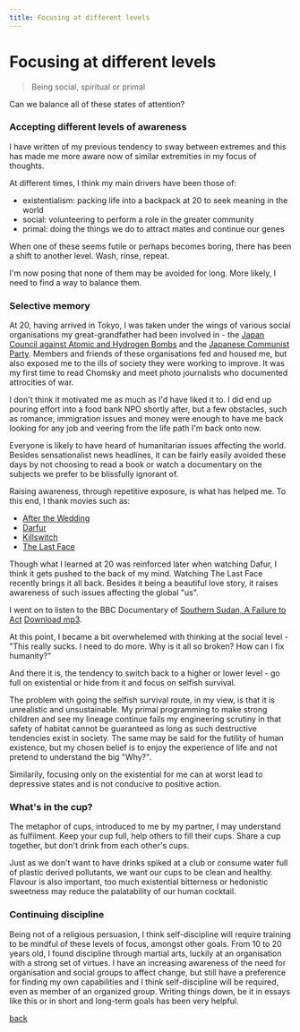 ```yaml
---
title: Focusing at different levels
---
```


# Focusing at different levels

> Being social, spiritual or primal

Can we balance all of these states of attention?

### Accepting different levels of awareness

I have written of my previous tendency to sway between extremes and this has made me more aware now of similar extremities in my focus of thoughts. 

At different times, I think my main drivers have been those of:

 - existentialism: packing life into a backpack at 20 to seek meaning in the world
 - social: volunteering to perform a role in the greater community
 - primal: doing the things we do to attract mates and continue our genes

When one of these seems futile or perhaps becomes boring, there has been a shift to another level. Wash, rinse, repeat.

I'm now posing that none of them may be avoided for long. More likely, I need to find a way to balance them. 

### Selective memory

At 20, having arrived in Tokyo, I was taken under the wings of various social organisations my great-grandfather had been involved in - the [Japan Council against Atomic and Hydrogen Bombs](http://www.antiatom.org/english/) and the [Japanese Communist Party](http://www.jcp.or.jp/english/). Members and friends of these organisations fed and housed me, but also exposed me to the ills of society they were working to improve. It was my first time to read Chomsky and meet photo journalists who documented attrocities of war.

I don't think it motivated me as much as I'd have liked it to. I did end up pouring effort into a food bank NPO shortly after, but a few obstacles, such as romance, immigration issues and money were enough to have me back looking for any job and veering from the life path I'm back onto now. 

Everyone is likely to have heard of humanitarian issues affecting the world. Besides sensationalist news headlines, it can be fairly easily avoided these days by not choosing to read a book or watch a documentary on the subjects we prefer to be blissfully ignorant of.

Raising awareness, through repetitive exposure, is what has helped me. To this end, I thank movies such as:

 - [After the Wedding](https://en.wikipedia.org/wiki/After_the_Wedding)
 - [Darfur](https://en.wikipedia.org/wiki/Darfur_(film))
 - [Killswitch](https://en.wikipedia.org/wiki/Killswitch_(film))
 - [The Last Face](https://en.wikipedia.org/wiki/The_Last_Face)

Though what I learned at 20 was reinforced later when watching Dafur, I think it gets pushed to the back of my mind. Watching The Last Face recently brings it all back. Besides it being a beautiful love story, it raises awareness of such issues affecting the global "us". 

I went on to listen to the BBC Documentary of [Southern Sudan, A Failure to Act](http://www.bbc.co.uk/programmes/p050skjh) [Download mp3](http://open.live.bbc.co.uk/mediaselector/5/redir/version/2.0/mediaset/audio-nondrm-download/proto/http/vpid/p051dzjm.mp3). 

At this point, I became a bit overwhelemed with thinking at the social level - "This really sucks. I need to do more. Why is it all so broken? How can I fix humanity?"

And there it is, the tendency to switch back to a higher or lower level - go full on existential or hide from it and focus on selfish survival.

The problem with going the selfish survival route, in my view, is that it is unrealistic and unsustainable. My primal programming to make strong children and see my lineage continue fails my engineering scrutiny in that safety of habitat cannot be guaranteed as long as such destructive tendencies exist in society. The same may be said for the futility of human existence, but my chosen belief is to enjoy the experience of life and not pretend to understand the big "Why?".

Similarily, focusing only on the existential for me can at worst lead to depressive states and is not conducive to positive action.

### What's in the cup?

The metaphor of cups, introduced to me by my partner, I may understand as fulfilment. Keep your cup full, help others to fill their cups. Share a cup together, but don't drink from each other's cups.

Just as we don't want to have drinks spiked at a club or consume water full of plastic derived pollutants, we want our cups to be clean and healthy. Flavour is also important, too much existential bitterness or hedonistic sweetness may reduce the palatability of our human cocktail.

### Continuing discipline

Being not of a religious persuasion, I think self-discipline will require training to be mindful of these levels of focus, amongst other goals. From 10 to 20 years old, I found discipline through martial arts, luckily at an organisation with a strong set of virtues. I have an increasing awareness of the need for organisation and social groups to affect change, but still have a preference for finding my own capabilities and I think self-discipline will be required, even as member of an organized group. Writing things down, be it in essays like this or in short and long-term goals has been very helpful. 

[back](/)
